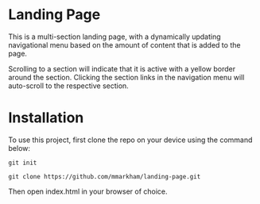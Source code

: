 # Landing Page
This is a multi-section landing page, with a dynamically updating navigational menu based on the amount of content that is added to the page.

Scrolling to a section will indicate that it is active with a yellow border around the section. Clicking the section links in the navigation menu will auto-scroll to the respective section.

# Installation
To use this project, first clone the repo on your device using the command below:

```git init```

```git clone https://github.com/mmarkham/landing-page.git```

Then open index.html in your browser of choice.
